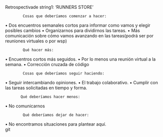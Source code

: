 Retrospectivade string1: ‘RUNNERS STORE’

           	Cosas que deberíamos comenzar a hacer:

•	Dos encuentros semanales cortos para informar como vamos y elegir posibles cambios
•	Organizarnos para dividirnos las tareas.
•	Más comunicación sobre cómo vamos avanzando en las tareas(podrá ser por reuniones virtuales o por wsp)

            Qué hacer más:


•	Encuentros cortos más seguidos.
•	Por lo menos una reunión virtual a la semana.
•	Corrección cruzada de código

        	Cosas que deberíamos seguir haciendo:


•	Seguir intercambiando opiniones.
•	El trabajo colaborativo.
•	Cumplir con las tareas solicitadas en tiempo y forma.

           Qué deberíamos hacer menos:

•	No comunicarnos

        	Qué deberíamos dejar de hacer:

•   No encontramos situaciones para plantear aquí.           
git